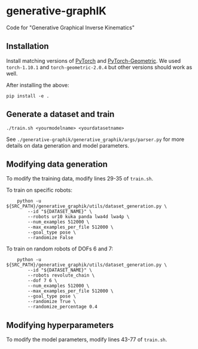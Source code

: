 # generative-graphIK
Code for "Generative Graphical Inverse Kinematics" 

## Installation
Install matching versions of [PyTorch](https://pytorch.org/get-started/previous-versions/#v1101:~:text=org/whl/cpu-,v1.10.1,-Conda) and [PyTorch-Geometric](https://pytorch-geometric.readthedocs.io/en/2.0.3/notes/installation.html). We used `torch-1.10.1` and `torch-geometric-2.0.4` but other versions should work as well. 

After installing the above:
```
pip install -e .
```

## Generate a dataset and train
```
./train.sh <yourmodelname> <yourdatasetname>
```

See `./generative-graphik/generative_graphik/args/parser.py` for more details on data generation and model parameters.

## Modifying data generation
To modify the training data, modify lines 29-35 of `train.sh`.

To train on specific robots:
```
    python -u ${SRC_PATH}/generative_graphik/utils/dataset_generation.py \
        --id "${DATASET_NAME}" \
        --robots ur10 kuka panda lwa4d lwa4p \
        --num_examples 512000 \
        --max_examples_per_file 512000 \
        --goal_type pose \
        --randomize False
```

To train on random robots of DOFs 6 and 7:
```
    python -u ${SRC_PATH}/generative_graphik/utils/dataset_generation.py \
        --id "${DATASET_NAME}" \
        --robots revolute_chain \
        --dof 7 6 \
        --num_examples 512000 \
        --max_examples_per_file 512000 \
        --goal_type pose \
        --randomize True \
        --randomize_percentage 0.4
```

## Modifying hyperparameters
To modify the model parameters, modify lines 43-77 of `train.sh`.
